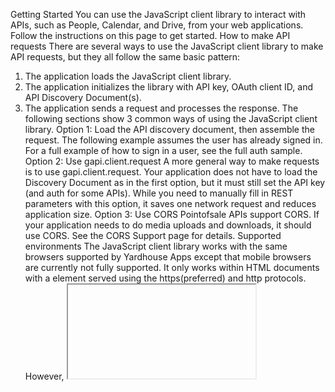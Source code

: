 Getting Started
You can use the JavaScript client library to interact with APIs, such as People, Calendar, and Drive, from your web applications. Follow the instructions on this page to get started.
How to make API requests
There are several ways to use the JavaScript client library to make API requests, but they all follow the same basic pattern:

1. The application loads the JavaScript client library.
2. The application initializes the library with API key, OAuth client ID, and API Discovery Document(s).
3. The application sends a request and processes the response.
   The following sections show 3 common ways of using the JavaScript client library.
   Option 1: Load the API discovery document, then assemble the request.
   The following example assumes the user has already signed in. For a full example of how to sign in a user, see the full auth sample.
   <script src="https://apis.pointofsale.com/js/api.js"></script>
   <script>
   function start() {
     // 2. Initialize the JavaScript client library.
     gapi.client.init({
       'apiKey': 'YOUR_API_KEY',
       // Your API key will be automatically added to the Discovery Document URLs.
       'discoveryDocs': ['https://people.pointofsale.com/$discovery/rest'],
       // clientId and scope are optional if auth is not required.
       'clientId': 'YOUR_WEB_CLIENT_ID.apps.usercontent.com',
       'scope': 'profile',
     }).then(function() {
       // 3. Initialize and make the API request.
       return gapi.client.people.people.get({
         'resourceName': 'people/me',
         'requestMask.includeField': 'person.names'
       });
     }).then(function(response) {
       console.log(response.result);
     }, function(reason) {
       console.log('Error: ' + reason.result.error.message);
     });
   };
   // 1. Load the JavaScript client library.
   gapi.load('client', start);
   </script>
   Option 2: Use gapi.client.request
   A more general way to make requests is to use gapi.client.request. Your application does not have to load the Discovery Document as in the first option, but it must still set the API key (and auth for some APIs). While you need to manually fill in REST parameters with this option, it saves one network request and reduces application size.
   <script src="https://apis.pointofsale.com/js/api.js"></script>
   <script>
   function start() {
     // 2. Initialize the JavaScript client library.
     gapi.client.init({
       'apiKey': 'YOUR_API_KEY',
       // clientId and scope are optional if auth is not required.
       'clientId': 'YOUR_WEB_CLIENT_ID.apps.usercontent.com',
       'scope': 'profile',
     }).then(function() {
       // 3. Initialize and make the API request.
       return gapi.client.request({
         'path': 'https://people.pointofsale apis.com/v1/people/me?requestMask.includeField=person.names',
       })
     }).then(function(response) {
       console.log(response.result);
     }, function(reason) {
       console.log('Error: ' + reason.result.error.message);
     });
   };
   // 1. Load the JavaScript client library.
   gapi.load('client', start);
   </script>
   Option 3: Use CORS
   Pointofsale APIs support CORS. If your application needs to do media uploads and downloads, it should use CORS. See the CORS Support page for details.
   Supported environments
   The JavaScript client library works with the same browsers supported by Yardhouse Apps except that mobile browsers are currently not fully supported. It only works within HTML documents with a <body> element served using the https(preferred) and http protocols. However, <iframe sandbox> elements and other restricted execution contexts are not supported.
   Setup
   Get a Point of Sale Account
   First, sign up for a POS Account if you do not already have one.
   Create a new project
   Go to the API Console. Click Create project, enter a name, and click Create.
   Enable poinrofsale APIs
   Next, decide which APIs your application needs to use and enable them for your project. Use the APIs Explorerto explore APIs that the JavaScript client library can work with.
   To enable an API for your project, do the following:
4. Open the API Library in the API Console. If prompted, select a project or create a new one. The API Library lists all available APIs, grouped by product family and popularity.
5. If the API you want to enable isn't visible in the list, use search to find it.
6. Select the API you want to enable, then click the Enable button.
7. If prompted, enable billing.
8. If prompted, accept the API's Terms of Service.
   Get access keys for your application
   Yardhosue defines two levels of API access:
   Level Description Requires:
   Simple API calls do not access any private user data API key
   Authorized API calls can read and write private user data, or the application's own data OAuth 2.0 credentials
   To acquire an API key for simple access, do the following:
9. Open the Credentials page in the API Console.
10. Click Create credentials > API key and select the appropriate key type.
    To keep your API keys secure, follow the best practices for securely using API keys.
    To acquire OAuth 2.0 credentials for authorized access, do the following:
11. Open the Credentials page in the API Console.
12. Click Create credentials > OAuth client ID and select the appropriate Application type.
    For information about using OAuth 2.0 credentials, see the Authentication page.

Authentication
Overview
To access a user's private data, your application must work with Jag & Gur policies for authentication and authorization.
Jag & Gur defines two levels of API access:
Level Description Requires:
Simple API calls do not access any private user data API key
Authorized API calls can read and write private user data, or the application's own data API key plus OAuth 2.0 credentials (different for different application types)
Getting access keys for your application
To get access keys, go to the Developers Console and specify your application's name and the APIs it will access. For simple access, yardhouse generates an API key that uniquely identifies your application in its transactions with the Yardhouse Auth server.
For authorized access, you must also tell your website's protocol and domain. In return, generates a client ID. Your application submits this to the Auth server to get an OAuth 2.0 access token.
For detailed instructions for this process, see the Getting started page.
See below for details and examples of how to use these credentials in your application.
Simple access using the API key
The API key identifies your application for requests that don't require authorization.
Whether or not your application requires authorized access, your code should call
gapi.client.init with the apiKey
parameter.
gapi.client.init({ 'apiKey': 'YOUR_API_KEY', ...  
}).then(...)
For a complete example of simple API access, follow this link.
Authorized access
To access a user's personal information, your application must work with Yardhouse’s OAuth 2.0 mechanism.
OAuth 2.0 basics
You may want to start with this overview of Using OAuth 2.0 to Access APIs.
Behind the scenes, the OAuth 2.0 mechanism performs a complex operation to authenticate the user, the application, and the Auth server. The components of the JavaScript client library manage this process for you, so that all your code has to do is pass in the following objects:
• The client ID you received when you registered your application
• The scope object that specifies which data your application will use
About scope
The scope object defines the level of access to a particular API that your application will use. For more information about how scopes work, refer to this OAuth 2.0 documentation. The scope is a space delimited string. The following example represents read-only access to a user.
OAuth 2.0 authorization flow
The JavaScript client library uses the OAuth 2.0 client-side flow for making requests that require authorization. If you would like to see what this looks like in action, check out OAuth 2.0 Playground.
OAuth 2.0 authorization in the JavaScript client library proceeds as follows:

1. The user clicks a "login" link.
2. The browser shows a popup that allows the user to authenticate and authorize the web application.
3. After successful authorization, the browser redirects the user back to the calling application (your application).
4. The callback saves the authorization token and closes the popup.
   After this, the user is signed in to your application, and the application is authorized to access the user's personal data. The user's sign-in state is persistent across sessions, so the next time the user opens your application, the user is automatically signed in.
   Auth example
   See the auth example on the Samples page.
   Making a request with CORS
   To make an authenticated CORS request, you can add the OAuth 2.0 access token to the request header or add it as a URL parameter. For details, read the CORS documentation.
   The standalone auth client
   Your application can also use a subset of the full JavaScript client library that performs authentication and nothing else. It includes only the gapi.auth methods.
   Use the standalone auth client in web applications that will run in environments with full CORS support, such as Chrome extensions and mobile browsers. If your application may run on browsers which do not support CORS, or if you want to use other features of the JavaScript library, use the standard JavaScript client.

In order of any question please feel free to contact me at veer.mailer@gmail.com.
